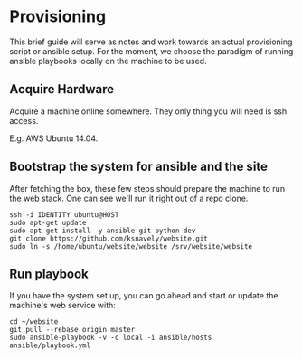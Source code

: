 # Provisioning

This brief guide will serve as notes and work towards an actual provisioning script or ansible setup.
For the moment, we choose the paradigm of running ansible playbooks locally on the machine to be used.


## Acquire Hardware

Acquire a machine online somewhere. They only thing you will need is ssh access.

E.g. AWS Ubuntu 14.04.


## Bootstrap the system for ansible and the site

After fetching the box, these few steps should prepare the machine to run the web stack.
One can see we'll run it right out of a repo clone.

```
ssh -i IDENTITY ubuntu@HOST
sudo apt-get update
sudo apt-get install -y ansible git python-dev
git clone https://github.com/ksnavely/website.git
sudo ln -s /home/ubuntu/website/website /srv/website/website
```


## Run playbook

If you have the system set up, you can go ahead and start or update the machine's web service with:
```
cd ~/website
git pull --rebase origin master
sudo ansible-playbook -v -c local -i ansible/hosts ansible/playbook.yml
```
